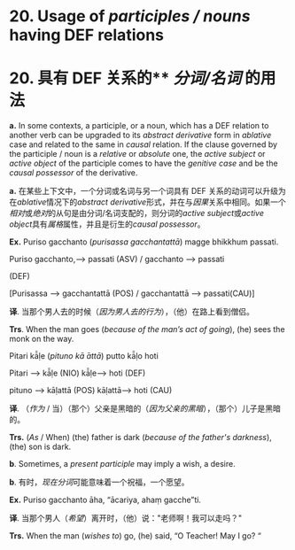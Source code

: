 # **20. Usage of** *participles / nouns* having DEF relations 

# 20. 具有 DEF 关系的** *分词/名词* 的用法

**a.** In some contexts, a participle, or a noun, which has a DEF relation to another 
verb can be upgraded to its *abstract derivative* form in *ablative* case and related to the 
same in *causal* relation. If the clause governed by the participle / noun is a *relative* or 
*absolute* one, the *active subject* or *active object* of the participle comes to have the 
*genitive case* and be the *causal possessor* of the derivative. 

**a.** 在某些上下文中，一个分词或名词与另一个词具有 DEF 关系的动词可以升级为在*ablative*情况下的*abstract derivative*形式，并在与*因果*关系中相同。如果一个*相对*或*绝对*的从句是由分词/名词支配的，则分词的*active subject*或*active object*具有*属格*属性，并且是衍生的*causal possessor*。

 **Ex.** Puriso gacchanto (*purisassa gacchantattā*) magge bhikkhum passati. 
 
 Puriso gacchanto,--> passati (ASV) / gacchanto --> passati 
 
 (DEF) 
 
 [Purisassa --> gacchantattā (POS) / gacchantattā --> passati(CAU)] 

**译**. 当那个男人去的时候（*因为男人去的行为*），（他）在路上看到僧侣。

**Trs**. When the man goes (*because of the man’s act of going*), (he) sees the monk 
on the way. 

Pitari kā̄ḷe (*pituno kā ̄attā*) putto kā̄ḷo hoti 

 Pitari --> kā̄ḷe (NIO) kā̄ḷe--> hoti (DEF) 
 
 pituno --> kāḷattā (POS) kāḷattā--> hoti (CAU) 

**译**. （*作为* / 当）（那个）父亲是黑暗的（*因为父亲的黑暗*），（那个）儿子是黑暗的。

**Trs.** (*As* / When) (the) father is dark (*because of the father's darkness*), (the) son 
is dark. 

**b**. Sometimes, a *present participle* may imply a wish, a desire. 

**b**. 有时，*现在分词*可能意味着一个祝福，一个愿望。

 **Ex.** Puriso gacchanto āha, “ācariya, ahaṃ gacche”ti. 
 
 **译**. 当那个男人（*希望*）离开时，（他）说："老师啊！我可以走吗？"

 **Trs.** When the man (*wishes to*) go, (he) said, “O Teacher! May I go? “